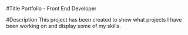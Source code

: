 #Title
Portfolio - Front End Developer

#Description
This project has been created to show what projects I have been working on and display some of my skills.